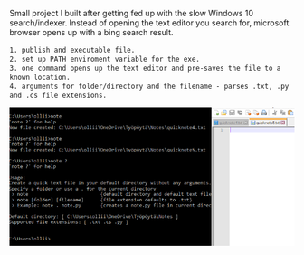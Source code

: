 Small project I built after getting fed up with the slow Windows 10 search/indexer. Instead of opening the text editor you search for, microsoft browser opens up with a bing search result.

    1. publish and executable file.
    2. set up PATH enviroment variable for the exe.
    3. one command opens up the text editor and pre-saves the file to a known location.
    4. arguments for folder/directory and the filename - parses .txt, .py and .cs file extensions.

![cmd](https://github.com/olliik/NoteProject/blob/master/image/cmd.PNG?raw=true)    
